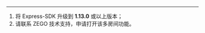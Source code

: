 <Title>多房间功能是否需要特殊配置？</Title>



- - -

1. 将 Express-SDK 升级到 **1.13.0** 或以上版本；  
2. 请联系 ZEGO 技术支持，申请打开该多房间功能。